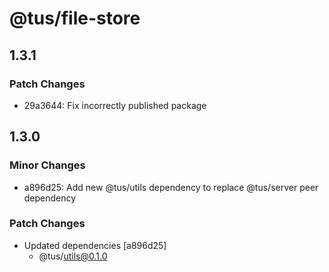 # @tus/file-store

## 1.3.1

### Patch Changes

- 29a3644: Fix incorrectly published package

## 1.3.0

### Minor Changes

- a896d25: Add new @tus/utils dependency to replace @tus/server peer dependency

### Patch Changes

- Updated dependencies [a896d25]
  - @tus/utils@0.1.0
